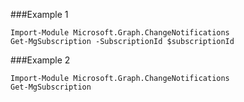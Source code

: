 ###Example 1
```
Import-Module Microsoft.Graph.ChangeNotifications
Get-MgSubscription -SubscriptionId $subscriptionId
```
###Example 2
```
Import-Module Microsoft.Graph.ChangeNotifications
Get-MgSubscription
```
